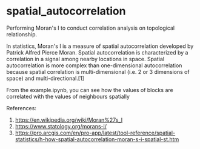 # spatial_autocorrelation
Performing Moran's I to conduct correlation analysis on topological relationship.

In statistics, Moran's I is a measure of spatial autocorrelation developed by Patrick Alfred Pierce Moran. Spatial autocorrelation is characterized by a correlation in a signal among nearby locations in space. Spatial autocorrelation is more complex than one-dimensional autocorrelation because spatial correlation is multi-dimensional (i.e. 2 or 3 dimensions of space) and multi-directional.[1]

From the example.ipynb, you can see how the values of blocks are correlated with the values of neighbours spatially

References:
1) https://en.wikipedia.org/wiki/Moran%27s_I
2) https://www.statology.org/morans-i/
3) https://pro.arcgis.com/en/pro-app/latest/tool-reference/spatial-statistics/h-how-spatial-autocorrelation-moran-s-i-spatial-st.htm
